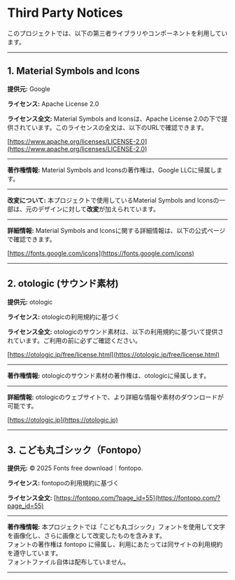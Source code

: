 # Third Party Notices

このプロジェクトでは、以下の第三者ライブラリやコンポーネントを利用しています。

---

## 1. Material Symbols and Icons

**提供元:** Google

**ライセンス:** Apache License 2.0

**ライセンス全文:**
Material Symbols and Iconsは、Apache License 2.0の下で提供されています。このライセンスの全文は、以下のURLで確認できます。

[https://www.apache.org/licenses/LICENSE-2.0](https://www.apache.org/licenses/LICENSE-2.0)

---

**著作権情報:**
Material Symbols and Iconsの著作権は、Google LLCに帰属します。

---

**改変について:**
本プロジェクトで使用しているMaterial Symbols and Iconsの一部は、元のデザインに対して**改変**が加えられています。

---

**詳細情報:**
Material Symbols and Iconsに関する詳細情報は、以下の公式ページで確認できます。

[https://fonts.google.com/icons](https://fonts.google.com/icons)

---

## 2. otologic (サウンド素材)

**提供元:** otologic

**ライセンス:** otologicの利用規約に基づく

**ライセンス全文:**
otologicのサウンド素材は、以下の利用規約に基づいて提供されています。ご利用の前に必ずご確認ください。

[https://otologic.jp/free/license.html](https://otologic.jp/free/license.html)

---

**著作権情報:**
otologicのサウンド素材の著作権は、otologicに帰属します。

---

**詳細情報:**
otologicのウェブサイトで、より詳細な情報や素材のダウンロードが可能です。

[https://otologic.jp](https://otologic.jp)

---

## 3. こども丸ゴシック（Fontopo）

**提供元:** © 2025 Fonts free download｜fontopo.

**ライセンス:** fontopoの利用規約に基づく

**ライセンス全文:**
[https://fontopo.com/?page_id=55](https://fontopo.com/?page_id=55)

---

**著作権情報:**
本プロジェクトでは「こども丸ゴシック」フォントを使用して文字を画像化し、さらに画像として改変したものを含みます。  
フォントの著作権は fontopo に帰属し、利用にあたっては同サイトの利用規約を遵守しています。  
フォントファイル自体は配布していません。

---
